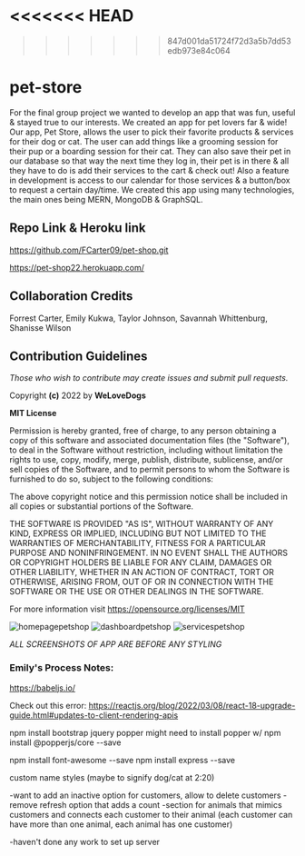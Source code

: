 <<<<<<< HEAD
=======

>>>>>>> 847d001da51724f72d3a5b7dd53edb973e84c064
# pet-store

For the final group project we wanted to develop an app that was fun, useful & stayed true to our interests. We created an app for pet lovers far & wide! Our app, Pet Store, allows the user to pick their favorite products & services for their dog or cat. The user can add things like a grooming session for their pup or a boarding session for their cat. They can also save their pet in our database so that way the next time they log in, their pet is in there & all they have to do is add their services to the cart & check out! Also a feature in development is access to our calendar for those services & a button/box to request a certain day/time. We created this app using many technologies, the main ones being MERN, MongoDB & GraphSQL. 

## Repo Link & Heroku link

https://github.com/FCarter09/pet-shop.git

https://pet-shop22.herokuapp.com/


## Collaboration Credits

Forrest Carter, Emily Kukwa, Taylor Johnson, Savannah Whittenburg, Shanisse Wilson


## Contribution Guidelines

*Those who wish to contribute may create issues and submit pull requests.*


Copyright **(c)** 2022 by **WeLoveDogs**

**MIT License**

Permission is hereby granted, free of charge, to any person obtaining a copy of this software and associated documentation files (the "Software"), to deal in the Software without restriction, including without limitation the rights to use, copy, modify, merge, publish, distribute, sublicense, and/or sell copies of the Software, and to permit persons to whom the Software is furnished to do so, subject to the following conditions:

The above copyright notice and this permission notice shall be included in all copies or substantial portions of the Software.

THE SOFTWARE IS PROVIDED "AS IS", WITHOUT WARRANTY OF ANY KIND, EXPRESS OR IMPLIED, INCLUDING BUT NOT LIMITED TO THE WARRANTIES OF MERCHANTABILITY, FITNESS FOR A PARTICULAR PURPOSE AND NONINFRINGEMENT. IN NO EVENT SHALL THE AUTHORS OR COPYRIGHT HOLDERS BE LIABLE FOR ANY CLAIM, DAMAGES OR OTHER LIABILITY, WHETHER IN AN ACTION OF CONTRACT, TORT OR OTHERWISE, ARISING FROM, OUT OF OR IN CONNECTION WITH THE SOFTWARE OR THE USE OR OTHER DEALINGS IN THE SOFTWARE.

For more information visit https://opensource.org/licenses/MIT


![homepagepetshop](https://user-images.githubusercontent.com/104907412/199356004-279cc90a-cb7a-483e-9c7e-c853992d5079.png)
![dashboardpetshop](https://user-images.githubusercontent.com/104907412/199356022-b4eb3c49-3288-43d9-935b-dc8a7dea7edb.png)
![servicespetshop](https://user-images.githubusercontent.com/104907412/199356027-07e69e0f-4d39-4d49-b933-d3c5ade38da2.png)

*ALL SCREENSHOTS OF APP ARE BEFORE ANY STYLING*

### Emily's Process Notes:

https://babeljs.io/

Check out this error: https://reactjs.org/blog/2022/03/08/react-18-upgrade-guide.html#updates-to-client-rendering-apis

<!-- CSS only -->
<link href="https://cdn.jsdelivr.net/npm/bootstrap@5.2.2/dist/css/bootstrap.min.css" rel="stylesheet" integrity="sha384-Zenh87qX5JnK2Jl0vWa8Ck2rdkQ2Bzep5IDxbcnCeuOxjzrPF/et3URy9Bv1WTRi" crossorigin="anonymous">

npm install bootstrap jquery popper
might need to install popper w/ npm install @popperjs/core --save

npm install font-awesome --save
npm install express --save

custom name styles (maybe to signify dog/cat at 2:20)

-want to add an inactive option for customers, allow to delete customers
-remove refresh option that adds a count
-section for animals that mimics customers and connects each customer to their animal (each customer can have more than one animal, each animal has one customer)

-haven't done any work to set up server
